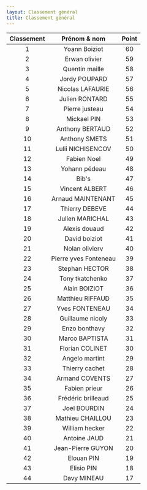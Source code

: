 ```yaml
---
layout: Classement général
title: Classement général
---
```

| Classement    | Prénom & nom  | Point  |
| :-------------: | :-------------: | :------: |
|1	            | Yoann Boiziot	| 60 |
|2	            | Erwan olivier	| 59
|3	            | Quentin maille	| 58
|4	            | Jordy POUPARD	| 57
|5	            | Nicolas LAFAURIE	| 56
|6	            | Julien RONTARD	| 55
|7	            | Pierre justeau	| 54
|8	            | Mickael PIN	| 53
|9	            | Anthony BERTAUD	| 52
|10             | Anthony SMETS	| 51
|11             | Lulii NICHISENCOV	| 50
|12             | Fabien Noel	| 49
|13             | Yohann pédeau		| 48
|14             | Bib's		| 47
|15             | Vincent ALBERT | 46
|16             | Arnaud MAINTENANT	| 45
|17             | Thierry DEBEVE	| 44
|18             | Julien MARICHAL	| 43
|19             | Alexis douaud	| 42
|20             | David boiziot	| 41
|21             | Nolan olivierv	| 40
|22             | Pierre yves Fonteneau	| 39
|23             | Stephan HECTOR	| 38
|24             | Tony tkatchenko	| 37
|25             | Alain BOIZIOT	| 36
|26             | Matthieu RIFFAUD	| 35
|27             | Yves FONTENEAU	| 34
|28             | Guillaume nicoly	| 33
|29             | Enzo bonthavy	| 32
|30             | Marco BAPTISTA	| 31
|31             | Florian COLINET	| 30
|32             | Angelo martint	| 29
|33             | Thierry cachet	| 28
|34             | Armand COVENTS	| 27
|35             | Fabien prieur	| 26
|36             | Frédéric brilleaud	| 25
|37             | Joel BOURDIN	| 24
|38             | Mathieu CHAILLOU	| 23
|39             | William hecker	| 22
|40             | Antoine JAUD	| 21
|41             | Jean-Pierre GUYON	| 20
|42             | Elouan PIN	| 19
|43             | Elisio PIN	| 18
|44             | Davy MINEAU	| 17
